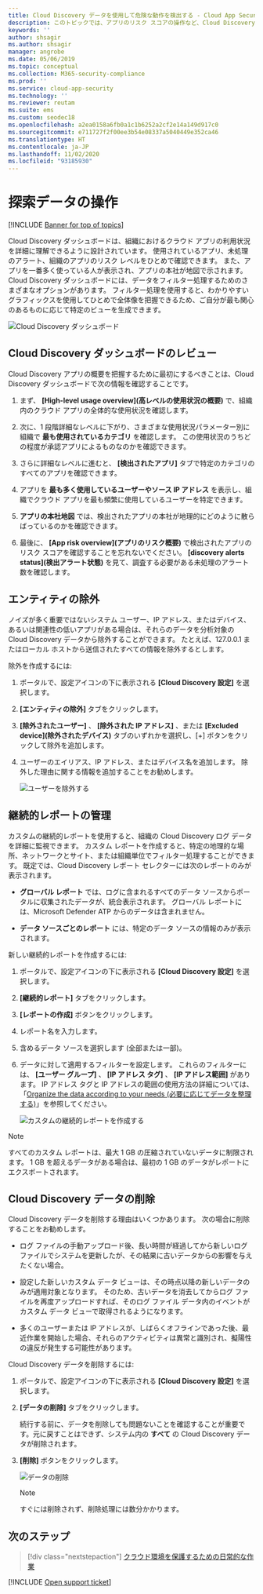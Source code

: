 ```yaml
---
title: Cloud Discovery データを使用して危険な動作を検出する - Cloud App Security
description: このトピックでは、アプリのリスク スコアの操作など、Cloud Discovery データを操作する方法について説明します。
keywords: ''
author: shsagir
ms.author: shsagir
manager: angrobe
ms.date: 05/06/2019
ms.topic: conceptual
ms.collection: M365-security-compliance
ms.prod: ''
ms.service: cloud-app-security
ms.technology: ''
ms.reviewer: reutam
ms.suite: ems
ms.custom: seodec18
ms.openlocfilehash: a2ea0158a6fb0a1c1b6252a2cf2e14a149d917c0
ms.sourcegitcommit: e711727f2f00ee3b54e08337a5040449e352ca46
ms.translationtype: HT
ms.contentlocale: ja-JP
ms.lasthandoff: 11/02/2020
ms.locfileid: "93185930"
---
```

# <a name="working-with-discovery-data"></a>探索データの操作

[!INCLUDE [Banner for top of topics](includes/banner.md)]

Cloud Discovery ダッシュボードは、組織におけるクラウド アプリの利用状況を詳細に理解できるように設計されています。 使用されているアプリ、未処理のアラート、組織のアプリのリスク レベルをひとめで確認できます。 また、アプリを一番多く使っている人が表示され、アプリの本社が地図で示されます。 Cloud Discovery ダッシュボードには、データをフィルター処理するためのさまざまなオプションがあります。 フィルター処理を使用すると、わかりやすいグラフィックスを使用してひとめで全体像を把握できるため、ご自分が最も関心のあるものに応じて特定のビューを生成できます。

![Cloud Discovery ダッシュボード](media/cloud-discovery-dashboard.png)

## <a name="review-the-cloud-discovery-dashboard"></a>Cloud Discovery ダッシュボードのレビュー

Cloud Discovery アプリの概要を把握するために最初にするべきことは、Cloud Discovery ダッシュボードで次の情報を確認することです。

1. まず、 **[High-level usage overview]\(高レベルの使用状況の概要\)** で、組織内のクラウド アプリの全体的な使用状況を確認します。

2. 次に、1 段階詳細なレベルに下がり、さまざまな使用状況パラメーター別に組織で **最も使用されているカテゴリ** を確認します。 この使用状況のうちどの程度が承認アプリによるものなのかを確認できます。

3. さらに詳細なレベルに進むと、 **[検出されたアプリ]** タブで特定のカテゴリのすべてのアプリを確認できます。

4. アプリを **最も多く使用しているユーザーやソース IP アドレス** を表示し、組織でクラウド アプリを最も頻繁に使用しているユーザーを特定できます。
5. **アプリの本社地図** では、検出されたアプリの本社が地理的にどのように散らばっているのかを確認できます。

6. 最後に、 **[App risk overview]\(アプリのリスク概要\)** で検出されたアプリのリスク スコアを確認することを忘れないでください。 **[discovery alerts status]\(検出アラート状態\)** を見て、調査する必要がある未処理のアラート数を確認します。

## <a name="exclude-entities"></a>エンティティの除外

ノイズが多く重要ではないシステム ユーザー、IP アドレス、またはデバイス、あるいは関連性の低いアプリがある場合は、それらのデータを分析対象の Cloud Discovery データから除外することができます。 たとえば、127.0.0.1 またはローカル ホストから送信されたすべての情報を除外するとします。

除外を作成するには:

1. ポータルで、設定アイコンの下に表示される **[Cloud Discovery 設定]** を選択します。
2. **[エンティティの除外]** タブをクリックします。
3. **[除外されたユーザー]** 、 **[除外された IP アドレス]** 、または **[Excluded device]\(除外されたデバイス\)** タブのいずれかを選択し、[+] ボタンをクリックして除外を追加します。
4. ユーザーのエイリアス、IP アドレス、またはデバイス名を追加します。 除外した理由に関する情報を追加することをお勧めします。

    ![ユーザーを除外する](media/exclude-user.png "ユーザーを除外する")

## <a name="manage-continuous-reports"></a>継続的レポートの管理

カスタムの継続的レポートを使用すると、組織の Cloud Discovery ログ データを詳細に監視できます。 カスタム レポートを作成すると、特定の地理的な場所、ネットワークとサイト、または組織単位でフィルター処理することができます。 既定では、Cloud Discovery レポート セレクターには次のレポートのみが表示されます。

- **グローバル レポート** では、ログに含まれるすべてのデータ ソースからポータルに収集されたデータが、統合表示されます。  グローバル レポートには、Microsoft Defender ATP からのデータは含まれません。

- **データ ソースごとのレポート** には、特定のデータ ソースの情報のみが表示されます。

新しい継続的レポートを作成するには:

1. ポータルで、設定アイコンの下に表示される **[Cloud Discovery 設定]** を選択します。

2. **[継続的レポート]** タブをクリックします。

3. **[レポートの作成]** ボタンをクリックします。

4. レポート名を入力します。

5. 含めるデータ ソースを選択します (全部または一部)。

6. データに対して適用するフィルターを設定します。 これらのフィルターには、 **[ユーザー グループ]** 、 **[IP アドレス タグ]** 、 **[IP アドレス範囲]** があります。 IP アドレス タグと IP アドレスの範囲の使用方法の詳細については、「[Organize the data according to your needs (必要に応じてデータを整理する)](ip-tags.md)」を参照してください。

    ![カスタムの継続的レポートを作成する](media/create-custom-continuous-report.png)

> [!NOTE]
> すべてのカスタム レポートは、最大 1 GB の圧縮されていないデータに制限されます。 1 GB を超えるデータがある場合は、最初の 1 GB のデータがレポートにエクスポートされます。

## <a name="deleting-cloud-discovery-data"></a>Cloud Discovery データの削除

Cloud Discovery データを削除する理由はいくつかあります。 次の場合に削除することをお勧めします。

- ログ ファイルの手動アップロード後、長い時間が経過してから新しいログ ファイルでシステムを更新したが、その結果に古いデータからの影響を与えたくない場合。

- 設定した新しいカスタム データ ビューは、その時点以降の新しいデータのみが適用対象となります。 そのため、古いデータを消去してからログ ファイルを再度アップロードすれば、そのログ ファイル データ内のイベントがカスタム データ ビューで取得されるようになります。

- 多くのユーザーまたは IP アドレスが、しばらくオフラインであった後、最近作業を開始した場合、それらのアクティビティは異常と識別され、擬陽性の違反が発生する可能性があります。

Cloud Discovery データを削除するには:

1. ポータルで、設定アイコンの下に表示される **[Cloud Discovery 設定]** を選択します。

2. **[データの削除]** タブをクリックします。

    続行する前に、データを削除しても問題ないことを確認することが重要です。元に戻すことはできず、システム内の **すべて** の Cloud Discovery データが削除されます。

3. **[削除]** ボタンをクリックします。

    ![データの削除](media/delete-data.png "データの削除")

    > [!NOTE]
    >  すぐには削除されず、削除処理には数分かかります。

## <a name="next-steps"></a>次のステップ

> [!div class="nextstepaction"]
> [クラウド環境を保護するための日常的な作業](daily-activities-to-protect-your-cloud-environment.md)

[!INCLUDE [Open support ticket](includes/support.md)]
